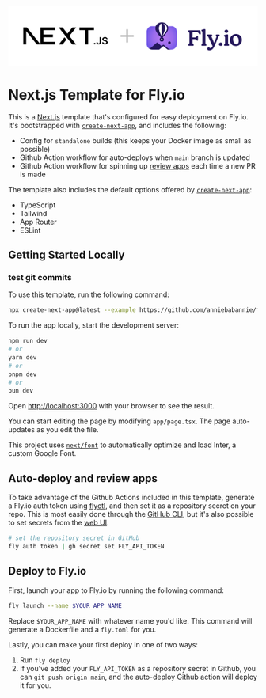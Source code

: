 ![Next.js + Fly.io logos](public/nextjs-flyio2.png)

# Next.js Template for Fly.io
This is a [Next.js](https://nextjs.org/) template that's configured for easy deployment on Fly.io. It's bootstrapped with [`create-next-app`](https://github.com/vercel/next.js/tree/canary/packages/create-next-app), and includes the following:

- Config for `standalone` builds (this keeps your Docker image as small as possible)
- Github Action workflow for auto-deploys when `main` branch is updated
- Github Action workflow for spinning up [review apps](https://fly.io/docs/blueprints/review-apps-guide/) each time a new PR is made

The template also includes the default options offered by [`create-next-app`](https://github.com/vercel/next.js/tree/canary/packages/create-next-app):

- TypeScript
- Tailwind
- App Router
- ESLint


## Getting Started Locally
### test git commits
To use this template, run the following command:

```bash
npx create-next-app@latest --example https://github.com/anniebabannie/fly-nextjs-template <your-app-name>
```

To run the app locally, start the development server:

```bash
npm run dev
# or
yarn dev
# or
pnpm dev
# or
bun dev
```

Open [http://localhost:3000](http://localhost:3000) with your browser to see the result.

You can start editing the page by modifying `app/page.tsx`. The page auto-updates as you edit the file.

This project uses [`next/font`](https://nextjs.org/docs/basic-features/font-optimization) to automatically optimize and load Inter, a custom Google Font.

## Auto-deploy and review apps

To take advantage of the Github Actions included in this template, generate a Fly.io auth token using [flyctl](https://fly.io/docs/hands-on/install-flyctl/), and then set it as a repository secret on your repo. This is most easily done through the [GitHub CLI](https://github.com/cli/cli?tab=readme-ov-file#installation), but it's also possible to set secrets from the [web UI](https://docs.github.com/en/actions/security-guides/using-secrets-in-github-actions?tool=webui#creating-secrets-for-a-repository).


```bash
# set the repository secret in GitHub
fly auth token | gh secret set FLY_API_TOKEN
```

## Deploy to Fly.io

First, launch your app to Fly.io by running the following command:

```bash
fly launch --name $YOUR_APP_NAME
```

Replace `$YOUR_APP_NAME` with whatever name you'd like. This command will generate a Dockerfile and a `fly.toml` for you. 

Lastly, you can make your first deploy in one of two ways:

1. Run `fly deploy`
2. If you've added your `FLY_API_TOKEN` as a repository secret in Github, you can `git push origin main`, and the auto-deploy Github action will deploy it for you.